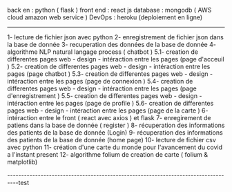 

back en : python ( flask )
front end :
react js
database : mongodb ( AWS cloud amazon web service )
DevOps :  heroku (deploiement en ligne)

----------------------------------------------------------------------------------

1- lecture de fichier json avec python
2- enregistrement de fichier json dans la base de donnée
3- recuperation des données de la base de donnée
4- algorithme NLP natural langage process ( chatbot )
5.1- creation de differentes pages web - design - intéraction entre les pages (page d'acceuil )
5.2- creation de differentes pages web - design - intéraction entre les pages (page chatbot )
5.3- creation de differentes pages web - design - intéraction entre les pages (page de connexion )
5.4- creation de differentes pages web - design - intéraction entre les pages (page d'enregistrement )
5.5- creation de differentes pages web - design - intéraction entre les pages (page de profile )
5.6- creation de differentes pages web - design - intéraction entre les pages (page de la carte )
6- intéraction entre le front ( react avec axios ) et flask
7- enregirement de patiens dans la base de donnée ( register )
8- récuperation des informations des patients de la base de donnée (Login)
9- récuperation des informations des patients de la base de donnée (home page)
10- lecture de fichier csv avec python
11- création d'une carte du monde pour l'avancement du covid a l'instant present
12- algorithme folium de creation de carte ( folium & matplotlib)


----------------------------------------------------------------------------------test
